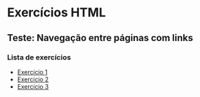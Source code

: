 # Exercícios HTML

## Teste: Navegação entre páginas com links

### Lista de exercícios

- [Exercicio 1](./pages/exercicio1.html)
- [Exercicio 2](./pages/exercicio2.html)
- [Exercicio 3](./pages/exercicio3.html)